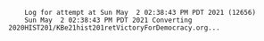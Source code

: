         Log for attempt at Sun May  2 02:38:43 PM PDT 2021 (12656)
        Sun May  2 02:38:43 PM PDT 2021 Converting 2020HIST201/KBe21hist201retVictoryForDemocracy.org...
